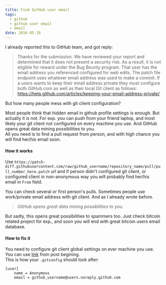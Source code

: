 ```yaml
---
title: Find GitHub user email
tags:
  - github
  - github user email
  - email
date: 2016-05-16
---
```


I already reported this to GitHub team, and got reply:

> Thanks for the submission. We have reviewed your report and determined that it does not present a security risk. As a result, it is not eligible for reward under the Bug Bounty program. That user has the email address you referenced configured for web edits. The patch file endpoint uses whatever email address was used to make a commit. If a users wants to keep their email address private they must configure both GitHub.com as well as their local Git client as follows: <https://help.github.com/articles/keeping-your-email-address-private/>

But how many people mess with git client configuration? <!--more-->

Most people think that hidden email in github profile settings is enough. But actually it is not. For exp. you can push from your friend laptop, and most likely your git client not configured on every machine you use. And GitHub opens great data mining possibilities to you.  
All you need is to find a pull request from person, and with high chance you will find her/his email soon.

#### How it works

Use `https://patch-diff.githubusercontent.com/raw/github_username/repository_name/pull/pull_number_here.patch` url and if person didn't configured git client, or configured client in non-anonymous way you will probably find her/his email in `From` field.

You can check several or first person's pulls. Sometimes people use work/private email address with git client. And as I already wrote before.

>*GitHub opens great data mining possibilities to you.*

But sadly, this opens great possibilities to spammers too. Just check bitcoin related project for exp., and soon you will end with great bitcoin users email database.

#### How to fix it

You need to configure git client global settings on ever machine you use.
You can use [link](https://help.github.com/articles/keeping-your-email-address-private/) from post begining.   
This is how your `.gitconfig` should look after:

```
[user]
	name = Anonymous
	email = github_username@users.noreply.github.com
```




